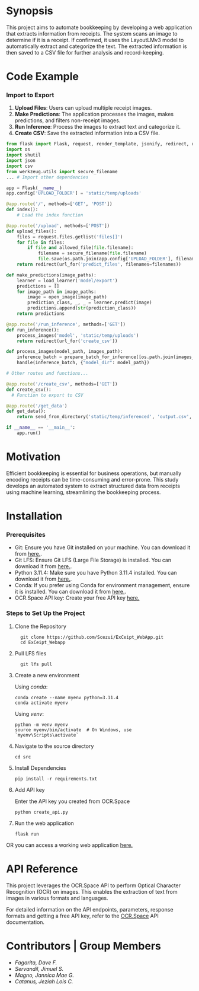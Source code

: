 # Synopsis
This project aims to automate bookkeeping by developing a web application that extracts information from receipts. The system scans an image to determine if it is a receipt. If confirmed, it uses the LayoutLMv3 model to automatically extract and categorize the text. The extracted information is then saved to a CSV file for further analysis and record-keeping.

# Code Example
### Import to Export

1. **Upload Files**: Users can upload multiple receipt images.
2. **Make Predictions**: The application processes the images, makes predictions, and filters non-receipt images.
3. **Run Inference**: Process the images to extract text and categorize it.
4. **Create CSV**: Save the extracted information into a CSV file.

```python
from flask import Flask, request, render_template, jsonify, redirect, url_for, send_from_directory, Response
import os
import shutil
import json
import csv
from werkzeug.utils import secure_filename
... # Import other dependencies

app = Flask(__name__)
app.config['UPLOAD_FOLDER'] = 'static/temp/uploads'

@app.route('/', methods=['GET', 'POST'])
def index():
    # Load the index function

@app.route('/upload', methods=['POST'])
def upload_files():
    files = request.files.getlist('files[]')
    for file in files:
        if file and allowed_file(file.filename):
            filename = secure_filename(file.filename)
            file.save(os.path.join(app.config['UPLOAD_FOLDER'], filename))
    return redirect(url_for('predict_files', filenames=filenames))

def make_predictions(image_paths):
    learner = load_learner('model/export')
    predictions = []
    for image_path in image_paths:
        image = open_image(image_path)
        prediction_class, _, _ = learner.predict(image)
        predictions.append(str(prediction_class))
    return predictions

@app.route('/run_inference', methods=['GET'])
def run_inference():
    process_images('model', 'static/temp/uploads')
    return redirect(url_for('create_csv'))

def process_images(model_path, images_path):
    inference_batch = prepare_batch_for_inference([os.path.join(images_path, f) for f in os.listdir(images_path)])
    handle(inference_batch, {"model_dir": model_path})

# Other routes and functions...

@app.route('/create_csv', methods=['GET'])
def create_csv():
  # Function to export to CSV

@app.route('/get_data')
def get_data():
    return send_from_directory('static/temp/inferenced', 'output.csv', as_attachment=False)

if __name__ == '__main__':
    app.run()
```

# Motivation
Efficient bookkeeping is essential for business 
operations, but manually encoding receipts can be time-consuming and error-prone. This study develops an automated 
system to extract structured data from receipts using 
machine learning, streamlining the bookkeeping process. 

# Installation
### Prerequisites
- Git: Ensure you have Git installed on your machine. You can download it from [here.](https://git-scm.com/downloads).
- Git LFS: Ensure Git LFS (Large File Storage) is installed. You can download it from [here.](https://git-lfs.com/).
- Python 3.11.4: Make sure you have Python 3.11.4 installed. You can download it from [here.](https://www.python.org/downloads/release/python-3114/).
- Conda: If you prefer using Conda for environment management, ensure it is installed. You can download it from [here.](https://www.anaconda.com/download).
- OCR.Space API key: Create your free API key [here.](https://ocr.space/ocrapi)

### Steps to Set Up the Project
1. Clone the Repository
    ```
      git clone https://github.com/Scezui/ExCeipt_WebApp.git
      cd ExCeipt_Webapp
    ```
2. Pull LFS files
    ```
      git lfs pull
    ```
3. Create a new environment

    Using _conda_:
    ```
    conda create --name myenv python=3.11.4
    conda activate myenv
    ```
    Using _venv_:
    ```
    python -m venv myenv
    source myenv/bin/activate  # On Windows, use `myenv\Scripts\activate`
    ```
4. Navigate to the source directory
    ```
    cd src
    ```
5. Install Dependencies
    ```
    pip install -r requirements.txt
    ```
6. Add API key
   
    Enter the API key you created from OCR.Space
    ```
    python create_api.py
    ```
8. Run the web application
    ```
    flask run
    ```
OR you can access a working web application [here.](https://innovex-exceipt.hf.space)


# API Reference
This project leverages the OCR.Space API to perform Optical Character Recognition (OCR) on images. This enables the extraction of text from images in various formats and languages.

For detailed information on the API endpoints, parameters, response formats and getting a free API key, refer to the [OCR.Space](https://ocr.space/ocrapi) API documentation.

# Contributors | Group Members
- _Fagarita, Dave F._
- _Servandil, Jimuel S._
- _Magno, Jannica Mae G._
- _Catanus, Jeziah Lois C._
